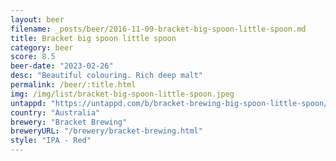 ```yaml
---
layout: beer
filename: _posts/beer/2016-11-09-bracket-big-spoon-little-spoon.md
title: Bracket big spoon little spoon
category: beer
score: 8.5
beer-date: "2023-02-26"
desc: "Beautiful colouring. Rich deep malt"
permalink: /beer/:title.html
img: /img/list/bracket-big-spoon-little-spoon.jpeg
untappd: "https://untappd.com/b/bracket-brewing-big-spoon-little-spoon/5139825"
country: "Australia"
brewery: "Bracket Brewing"
breweryURL: "/brewery/bracket-brewing.html"
style: "IPA - Red"
---
```

